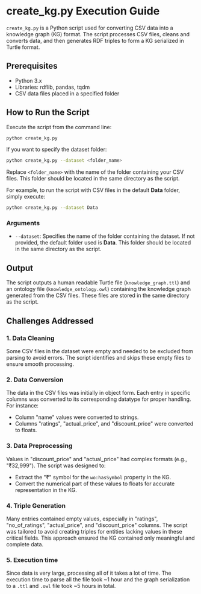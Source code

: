 # create_kg.py Execution Guide
`create_kg.py` is a Python script used for converting CSV data into a knowledge graph (KG) format. The script processes CSV files, cleans and converts data, and then generates RDF triples to form a KG serialized in Turtle format.

## Prerequisites
- Python 3.x
- Libraries: rdflib, pandas, tqdm
- CSV data files placed in a specified folder

## How to Run the Script
Execute the script from the command line:

```bash
python create_kg.py
```

If you want to specify the dataset folder:

```bash
python create_kg.py --dataset <folder_name>
```

Replace `<folder_name>` with the name of the folder containing your CSV files. This folder should be located in the same directory as the script.

For example, to run the script with CSV files in the default **Data** folder, simply execute:

```bash
python create_kg.py --dataset Data
```


### Arguments

- `--dataset`: Specifies the name of the folder containing the dataset. If not provided, the default folder used is **Data**. This folder should be located in the same directory as the script.

## Output

The script outputs a human readable Turtle file (`knowledge_graph.ttl`) and an ontology file (`knowledge_ontology.owl`) containing the knowledge graph generated from the CSV files. These files are stored in the same directory as the script.

## Challenges Addressed
### 1. Data Cleaning
Some CSV files in the dataset were empty and needed to be excluded from parsing to avoid errors. The script identifies and skips these empty files to ensure smooth processing.

### 2. Data Conversion
The data in the CSV files was initially in object form. Each entry in specific columns was converted to its corresponding datatype for proper handling. For instance:

- Column "name" values were converted to strings.
- Columns "ratings", "actual_price", and "discount_price" were converted to floats.
### 3. Data Preprocessing
Values in "discount_price" and "actual_price" had complex formats (e.g., "₹32,999"). The script was designed to:

- Extract the "₹" symbol for the `wo:hasSymbol` property in the KG.
- Convert the numerical part of these values to floats for accurate representation in the KG.
### 4. Triple Generation
Many entries contained empty values, especially in "ratings", "no_of_ratings", "actual_price", and "discount_price" columns. The script was tailored to avoid creating triples for entities lacking values in these critical fields. This approach ensured the KG contained only meaningful and complete data.
### 5. Execution time
Since data is very large, processing all of it takes a lot of time. The execution time to parse all the file took ~$1$ hour and the graph serialization to a `.ttl` and `.owl` file took ~$5$ hours in total.
